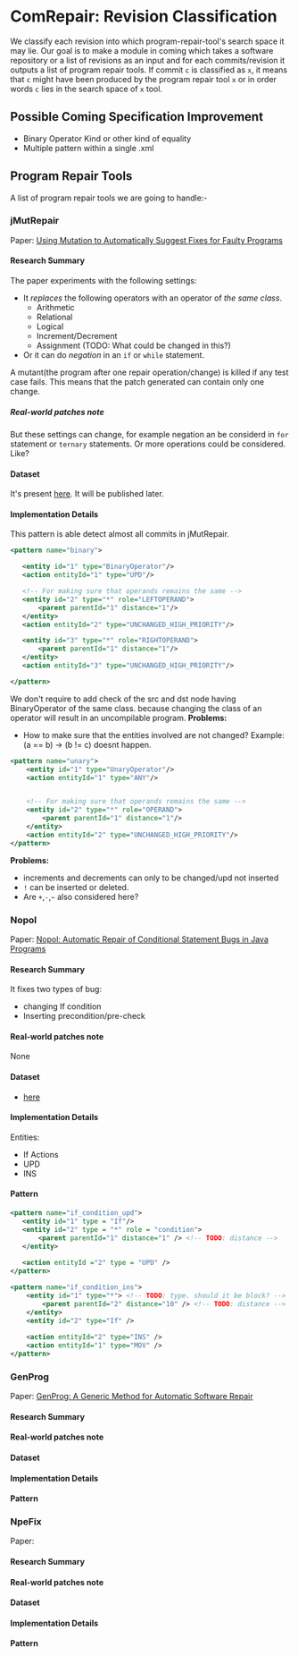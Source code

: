 #  ComRepair: Revision Classification 


We classify each revision into which program-repair-tool's search space it may lie. 
Our goal is to make a module in coming which takes a software repository or a list of revisions as an input 
and for each commits/revision it outputs a list of program repair tools. 
If commit `c` is classified as `x`, it means that `c` might have been produced by the program repair tool `x` 
or in order words `c` lies in the search space of `x` tool.


## Possible Coming Specification Improvement 
- Binary Operator Kind or other kind of equality
- Multiple pattern within a single .xml

## Program Repair Tools
A list of program repair tools we are going to handle:- 
 
 ### jMutRepair 
 
 Paper: [Using Mutation to Automatically Suggest Fixes for Faulty Programs ](http://www.utdallas.edu/~ewong/SE6367/01-Project/08-SFL-papers/10-Automatically-Suggest-Fixes.pdf)

 #### Research Summary
 The paper experiments with the following settings:
 - It *replaces* the following operators with an operator of *the same class*.
     - Arithmetic
     - Relational
     - Logical
     - Increment/Decrement
     - Assignment (TODO: What could be changed in this?)
 - Or it can do *negation* in an `if` or `while` statement.
 
 A mutant(the program after one repair operation/change) is killed if any test case fails. 
 This means that the patch generated can contain only one change.  
 
 ##### Real-world patches note
 But these settings can change, for example negation an be considerd in `for` statement or `ternary` statements. 
 Or more operations could be considered. Like? 
 
 #### Dataset
 It's present [here](https://github.com/kth-tcs/defects4j-repair-reloaded/tree/comrepair-coming/coming_data/jMutRepair). It will be published later. 
 
 #### Implementation Details
 
 This pattern is able detect almost all commits in jMutRepair. 

 ```xml
<pattern name="binary">

    <entity id="1" type="BinaryOperator"/>
    <action entityId="1" type="UPD"/>

    <!-- For making sure that operands remains the same -->
    <entity id="2" type="*" role="LEFTOPERAND">
        <parent parentId="1" distance="1"/>
    </entity>
    <action entityId="2" type="UNCHANGED_HIGH_PRIORITY"/>

    <entity id="3" type="*" role="RIGHTOPERAND">
        <parent parentId="1" distance="1"/>
    </entity>
    <action entityId="3" type="UNCHANGED_HIGH_PRIORITY"/>

</pattern>

```
We don't require to add check of the src and dst node having BinaryOperator of the same class.
because changing the class of an operator will result in an uncompilable program.
**Problems:**
 - How to make sure that the entities involved are not changed? Example: (a == b) -> (b != c) doesnt happen.


```xml
<pattern name="unary">
    <entity id="1" type="UnaryOperator"/>
    <action entityId="1" type="ANY"/>


    <!-- For making sure that operands remains the same -->
    <entity id="2" type="*" role="OPERAND">
        <parent parentId="1" distance="1"/>
    </entity>
    <action entityId="2" type="UNCHANGED_HIGH_PRIORITY"/>
</pattern>
```
**Problems:**
 - increments and decrements can only to be changed/upd not inserted
 - `!` can be inserted or deleted. 
 - Are `+`,`-`,`~` also considered here?
 



 ### Nopol
 
 Paper: [Nopol: Automatic Repair of Conditional Statement Bugs in Java Programs](https://hal.archives-ouvertes.fr/hal-01285008/file/nopol.pdf)
 
 #### Research Summary
 It fixes two types of bug:
 - changing If condition
 - Inserting precondition/pre-check
 
 #### Real-world patches note
 None
 
 #### Dataset
 - [here](https://github.com/kth-tcs/defects4j-repair-reloaded/tree/comrepair-coming/coming_data/Nopol)

 #### Implementation Details
 Entities: 
 - If
 Actions
 - UPD
 - INS
 
 #### Pattern
 ```xml
<pattern name="if_condition_upd">
    <entity id="1" type = "If"/>
    <entity id="2" type = "*" role = "condition">
        <parent parentId="1" distance="1" /> <!-- TODO: distance -->
    </entity>
    
    <action entityId ="2" type = "UPD" />
</pattern>
```

```xml
<pattern name="if_condition_ins">
    <entity id="1" type="*"> <!-- TODO: type. should it be block? -->
        <parent parentId="2" distance="10" /> <!-- TODO: distance -->
    </entity>
    <entity id="2" type="If" />
    
    <action entityId="2" type="INS" />
    <action entityId="1" type="MOV" />
</pattern>

```
 
 ### GenProg
 
 Paper: [GenProg: A Generic Method for Automatic Software Repair](https://ieeexplore.ieee.org/document/6035728)
 
 #### Research Summary
 #### Real-world patches note
 #### Dataset
 #### Implementation Details
 #### Pattern
 
 ### NpeFix
 
  Paper:
  
  #### Research Summary
  #### Real-world patches note
  #### Dataset
  #### Implementation Details
  #### Pattern
 
